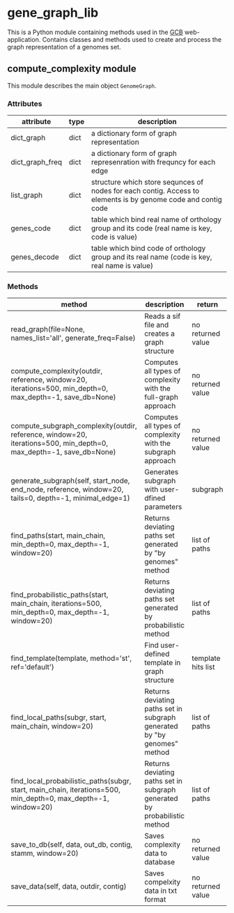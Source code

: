 # gene_graph_lib

This is a Python module containing methods used in the [GCB](gcb.rcpcm.org) web-application.
Contains classes and methods used to create and process the graph representation of a genomes set. 

## compute_complexity module

This module describes the main object `GenomeGraph`.

### Attributes

attribute | type | description
--------- | ---- | -----------
dict_graph | dict | a dictionary form of graph representation
dict_graph_freq | dict | a dictionary form of graph represenration with frequncy for each edge
list_graph | dict | structure which store sequnces of nodes for each contig. Access to elements is by genome code and contig code
genes_code | dict | table which bind real name of orthology group and its code (real name is key, code is value)
genes_decode | dict | table which bind code of orthology group and its real name (code is key, real name is value)


### Methods

method | description | return
------ | ----------- | ------
read_graph(file=None, names_list='all', generate_freq=False) | Reads a sif file and creates a graph structure | no returned value
compute_complexity(outdir, reference, window=20, iterations=500, min_depth=0, max_depth=-1, save_db=None) | Computes all types of complexity with the full-graph approach | no returned value
compute_subgraph_complexity(outdir, reference, window=20, iterations=500, min_depth=0, max_depth=-1, save_db=None) | Computes all types of complexity with the subgraph approach | no returned value
generate_subgraph(self, start_node, end_node, reference, window=20, tails=0, depth=-1, minimal_edge=1) | Generates subgraph with user-dfined parameters | subgraph
find_paths(start, main_chain, min_depth=0, max_depth=-1, window=20) | Returns deviating paths set generated by "by genomes" method | list of paths
find_probabilistic_paths(start, main_chain, iterations=500, min_depth=0, max_depth=-1, window=20) | Returns deviating paths set generated by probabilistic method | list of paths
find_template(template, method='st', ref='default') | Find user-defined template in graph structure | template hits list
find_local_paths(subgr, start, main_chain, window=20) | Returns deviating paths set in subgraph generated by "by genomes" method | list of paths
find_local_probabilistic_paths(subgr, start, main_chain, iterations=500, min_depth=0, max_depth=-1, window=20) | Returns deviating paths set in subgraph generated by probabilistic method | list of paths
save_to_db(self, data, out_db, contig, stamm, window=20) | Saves complexity data to database | no returned value
save_data(self, data, outdir, contig) | Saves compelxity data in txt format | no returned value

